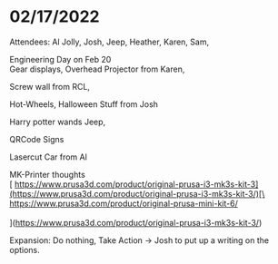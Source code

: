 # 02/17/2022

Attendees: Al Jolly, Josh, Jeep, Heather, Karen, Sam,&#x20;



Engineering Day on Feb 20\
&#x20;  Gear displays, Overhead Projector from Karen,&#x20;

&#x20;  Screw wall from RCL,

&#x20;  Hot-Wheels, Halloween Stuff from Josh

&#x20;  Harry potter wands Jeep,

&#x20;   QRCode Signs

&#x20;   Lasercut Car from Al

&#x20;   MK-Printer thoughts\
[    https://www.prusa3d.com/product/original-prusa-i3-mk3s-kit-3](https://www.prusa3d.com/product/original-prusa-i3-mk3s-kit-3/)[\
\
[    https://www.prusa3d.com/product/original-prusa-mini-kit-6/\
](https://www.prusa3d.com/product/original-prusa-mini-kit-6/)\
](https://www.prusa3d.com/product/original-prusa-i3-mk3s-kit-3/)

&#x20;   Expansion: Do nothing, Take Action -> Josh to put up a writing on the options.
